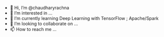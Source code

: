 - 👋 Hi, I’m @chaudharyrachna
- 👀 I’m interested in ...
- 🌱 I’m currently learning Deep Learning with TensorFlow ; Apache/Spark 
- 💞️ I’m looking to collaborate on ...
- 📫 How to reach me ...

<!---
chaudharyrachna/chaudharyrachna is a ✨ special ✨ repository because its `README.md` (this file) appears on your GitHub profile.
You can click the Preview link to take a look at your changes.
--->
